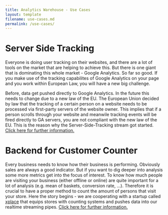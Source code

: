 ```yaml
---
title: Analytics Warehouse - Use Cases
layout: template
filename: use-cases.md
permalink: /use-cases/
--- 
```

# Server Side Tracking
Everyone is doing user tracking on their websites, and there are a lot of tools on the market that are helping to achieve this. But there is one giant that is dominating this whole market - Google Analytics. So far so good. If you make use of the tracking capabilites of Google Analytics on your page and you work within European Law, you will have a new big challenge.

Before, data get pushed directly to Google Analytics. In the future this needs to change due to a new law of the EU. The European Union decided by law that the tracking of a certain person on a website needs to be processed via first-party servers of the website owner. This implies that if a person scrolls through your website and meanwile tracking events will be fired directly to GA servers, you are not compliant with the new law of the EU. This is the reason why the Server-Side-Tracking stream got started. [Click here for further information.]({{site.baseurl}}/use-cases/sst/)

# Backend for Customer Counter
Every business needs to know how their business is performing. Obviously sales are always a good indicator. But if you want to dig deeper into analysis some more metrics get into the focus of interest. To know how much people are visiting your business (either offline or online) are quite important for a lot of analysis (e.g. mean of baskets, conversion rate, ...). Therefore it is crucial to have a proper method to count the amount of persons that visit your store. Here the story begins - we are cooperating with a startup called [xplace](https://www.xplace-group.com/en/homepage) that equips stores with counting systems and pushes data into our realtime streaming pipes. [Click here for further information.]({{site.baseurl}}/use-cases/customer-counter/)